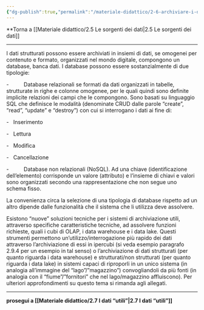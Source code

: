 ```yaml
---
{"dg-publish":true,"permalink":"/materiale-didattico/2-6-archiviare-i-dati/"}
---
```



**Torna a [[Materiale didattico/2.5 Le sorgenti dei dati\|2.5 Le sorgenti dei dati]]

---

I dati strutturati possono essere archiviati in insiemi di dati, se omogenei per contenuto e formato, organizzati nel mondo digitale, compongono un database, banca dati. I database possono essere sostanzialmente di due tipologie:

-          Database relazionali se formati da dati organizzati in tabelle, strutturate in righe e colonne omogenee, per le quali quindi sono definite implicite relazioni dei campi che le compongono. Sono basati su linguaggio SQL che definisce le modalità (denominate CRUD dalle parole “create”, “read”, “update” e “destroy”) con cui si interrogano i dati ai fine di:

-   Inserimento

-   Lettura

-   Modifica

-   Cancellazione

-          Database non relazionali (NoSQL). Ad una chiave (identificazione dell’elemento) corrisponde un valore (attributo) e l’insieme di chiavi e valori sono organizzati secondo una rappresentazione che non segue uno schema fisso.

La convenienza circa la selezione di una tipologia di database rispetto ad un altro dipende dalle funzionalità che il sistema che li utilizza deve assolvere.

Esistono “nuove” soluzioni tecniche per i sistemi di archiviazione utili, attraverso specifiche caratteristiche tecniche, ad assolvere funzioni richieste, quali i cubi di OLAP, i data warehouse e i data lake. Questi strumenti permettono un’utilizzo/interrogazione più rapido dei dati attraverso l’archiviazione di essi in ipercubi (si veda esempio paragrafo 2.9.4 per un esempio in tal senso) o l’archiviazione di dati strutturati (per quanto riguarda i data warehouse) e strutturati/non strutturati (per quanto riguarda i data lake) in sistemi capaci di riproporli in un unico sistema (in analogia all’immagine del “lago”/”magazzino”) convogliandoli da più fonti (in analogia con il “fiume”/”fornitori” che nel lago/magazzino affluiscono). Per ulteriori approfondimenti su questo tema si rimanda agli allegati.

---

**prosegui a [[Materiale didattico/2.7 I dati “utili”\|2.7 I dati “utili”]]**
